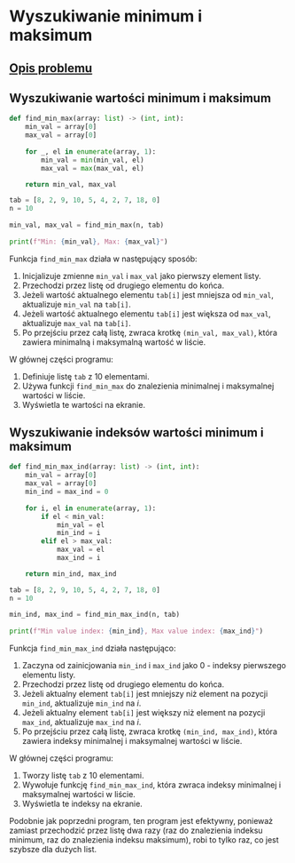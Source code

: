 # Wyszukiwanie minimum i maksimum

## [Opis problemu](../../../../algorithms/searching/min-or-max.md)

## Wyszukiwanie wartości minimum i maksimum

```python linenums="1"
def find_min_max(array: list) -> (int, int):
    min_val = array[0]
    max_val = array[0]
    
    for _, el in enumerate(array, 1):
        min_val = min(min_val, el)
        max_val = max(max_val, el)

    return min_val, max_val

tab = [8, 2, 9, 10, 5, 4, 2, 7, 18, 0]
n = 10
    
min_val, max_val = find_min_max(n, tab)
    
print(f"Min: {min_val}, Max: {max_val}")
```

Funkcja `find_min_max` działa w następujący sposób:

1. Inicjalizuje zmienne `min_val` i `max_val` jako pierwszy element listy.
2. Przechodzi przez listę od drugiego elementu do końca.
3. Jeżeli wartość aktualnego elementu `tab[i]` jest mniejsza od `min_val`, aktualizuje `min_val` na `tab[i]`.
4. Jeżeli wartość aktualnego elementu `tab[i]` jest większa od `max_val`, aktualizuje `max_val` na `tab[i]`.
5. Po przejściu przez całą listę, zwraca krotkę `(min_val, max_val)`, która zawiera minimalną i maksymalną wartość w liście.

W głównej części programu:

1. Definiuje listę `tab` z $10$ elementami.
2. Używa funkcji `find_min_max` do znalezienia minimalnej i maksymalnej wartości w liście.
3. Wyświetla te wartości na ekranie.

## Wyszukiwanie indeksów wartości minimum i maksimum

```python linenums="1"
def find_min_max_ind(array: list) -> (int, int):
    min_val = array[0]
    max_val = array[0]
    min_ind = max_ind = 0
    
    for i, el in enumerate(array, 1):
        if el < min_val:
            min_val = el
            min_ind = i
        elif el > max_val:
            max_val = el
            max_ind = i

    return min_ind, max_ind

tab = [8, 2, 9, 10, 5, 4, 2, 7, 18, 0]
n = 10
    
min_ind, max_ind = find_min_max_ind(n, tab)
    
print(f"Min value index: {min_ind}, Max value index: {max_ind}")
```

Funkcja `find_min_max_ind` działa następująco:

1. Zaczyna od zainicjowania `min_ind` i `max_ind` jako $0$ - indeksy pierwszego elementu listy.
2. Przechodzi przez listę od drugiego elementu do końca.
3. Jeżeli aktualny element `tab[i]` jest mniejszy niż element na pozycji `min_ind`, aktualizuje `min_ind` na $i$.
4. Jeżeli aktualny element `tab[i]` jest większy niż element na pozycji `max_ind`, aktualizuje `max_ind` na $i$.
5. Po przejściu przez całą listę, zwraca krotkę `(min_ind, max_ind)`, która zawiera indeksy minimalnej i maksymalnej wartości w liście.

W głównej części programu:

1. Tworzy listę `tab` z $10$ elementami.
2. Wywołuje funkcję `find_min_max_ind`, która zwraca indeksy minimalnej i maksymalnej wartości w liście.
3. Wyświetla te indeksy na ekranie.

Podobnie jak poprzedni program, ten program jest efektywny, ponieważ zamiast przechodzić przez listę dwa razy (raz do znalezienia indeksu minimum, raz do znalezienia indeksu maksimum), robi to tylko raz, co jest szybsze dla dużych list.
